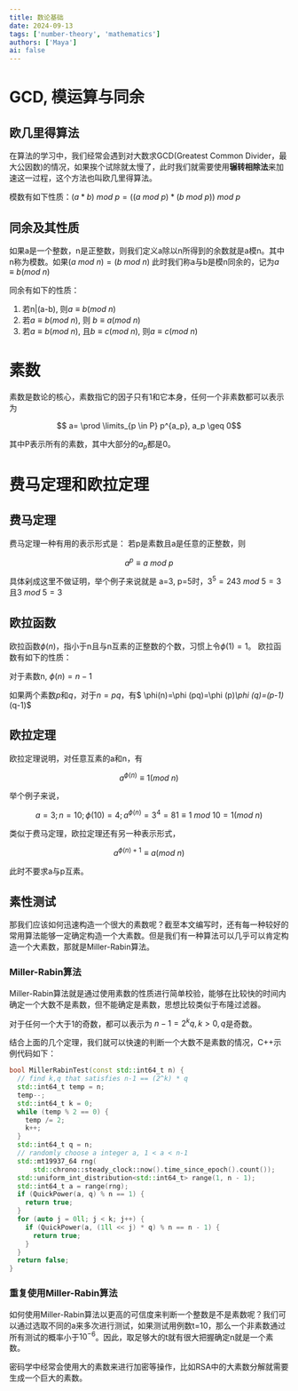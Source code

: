 ```yaml
---
title: 数论基础
date: 2024-09-13
tags: ['number-theory', 'mathematics']
authors: ['Maya']
ai: false
---
```


# GCD, 模运算与同余

## 欧几里得算法

在算法的学习中，我们经常会遇到对大数求GCD(Greatest Common Divider，最大公因数)的情况，如果挨个试除就太慢了，此时我们就需要使用**辗转相除法**来加速这一过程，这个方法也叫欧几里得算法。

模数有如下性质：$(a*b)\ mod \ p=((a\ mod \ p)*(b \ mod \ p))\ mod\ p$

## 同余及其性质

如果a是一个整数，n是正整数，则我们定义a除以n所得到的余数就是a模n。其中n称为模数。如果$(a\ mod\ n)=(b\ mod \ n )$
此时我们称a与b是模n同余的，记为$a\equiv b(mod \ n)$

同余有如下的性质：

1. 若n|(a-b), 则$a\equiv b(mod \ n)$
2. 若$a\equiv b(mod \ n)$, 则 $b\equiv a(mod \ n)$
3. 若$a\equiv b(mod \ n)$, 且$b\equiv c(mod \ n)$, 则$a\equiv c(mod \ n)$

# 素数

素数是数论的核心，素数指它的因子只有1和它本身，任何一个非素数都可以表示为

$$ a= \prod \limits_{p \in P} p^{a_p}, a_p \geq 0$$

其中P表示所有的素数，其中大部分的$a_p$都是0。

# 费马定理和欧拉定理

## 费马定理

费马定理一种有用的表示形式是：
若p是素数且a是任意的正整数，则

$$a^p\equiv a \ mod \ p$$

具体剁成这里不做证明，举个例子来说就是
a=3, p=5时，$3^5=243\ mod\  5 = 3$且$3\  mod\  5 = 3$

## 欧拉函数

欧拉函数$\phi(n)$，指小于n且与n互素的正整数的个数，习惯上令$\phi(1)=1$。
欧拉函数有如下的性质：

对于素数n, $\phi(n)=n-1$

如果两个素数$p$和$q$，对于$n=pq$，有$ \phi(n)=\phi (pq)=\phi (p)_\phi (q)=(p-1)_(q-1)$

## 欧拉定理

欧拉定理说明，对任意互素的a和n，有

$$a^{\phi(n)} \equiv 1(mod \ n)$$

举个例子来说，

$$a=3;n=10;\phi(10)=4;a^{\phi(n)}=3^4=81\equiv 1\  mod \ 10 = 1(mod \ n)$$

类似于费马定理，欧拉定理还有另一种表示形式，

$$a^{\phi(n)+1}\equiv a(mod \ n)$$

此时不要求a与p互素。

## 素性测试

那我们应该如何迅速构造一个很大的素数呢？截至本文编写时，还有每一种较好的常用算法能够一定确定构造一个大素数。但是我们有一种算法可以几乎可以肯定构造一个大素数，那就是Miller-Rabin算法。

### Miller-Rabin算法

Miller-Rabin算法就是通过使用素数的性质进行简单校验，能够在比较快的时间内确定一个大数不是素数，但不能确定是素数，思想比较类似于布隆过滤器。

对于任何一个大于1的奇数，都可以表示为 $n-1=2^kq,k > 0,q$是奇数。

结合上面的几个定理，我们就可以快速的判断一个大数不是素数的情况，C++示例代码如下：

```cpp
bool MillerRabinTest(const std::int64_t n) {
  // find k,q that satisfies n-1 == (2^k) * q
  std::int64_t temp = n;
  temp--;
  std::int64_t k = 0;
  while (temp % 2 == 0) {
    temp /= 2;
    k++;
  }
  std::int64_t q = n;
  // randomly choose a integer a, 1 < a < n-1
  std::mt19937_64 rng(
      std::chrono::steady_clock::now().time_since_epoch().count());
  std::uniform_int_distribution<std::int64_t> range(1, n - 1);
  std::int64_t a = range(rng);
  if (QuickPower(a, q) % n == 1) {
    return true;
  }
  for (auto j = 0ll; j < k; j++) {
    if (QuickPower(a, (1ll << j) * q) % n == n - 1) {
      return true;
    }
  }
  return false;
}
```

### 重复使用Miller-Rabin算法

如何使用Miller-Rabin算法以更高的可信度来判断一个整数是不是素数呢？我们可以通过选取不同的a来多次进行测试，如果测试用例数t=10，那么一个非素数通过所有测试的概率小于$10^{-6}$。因此，取足够大的t就有很大把握确定n就是一个素数。

密码学中经常会使用大的素数来进行加密等操作，比如RSA中的大素数分解就需要生成一个巨大的素数。
